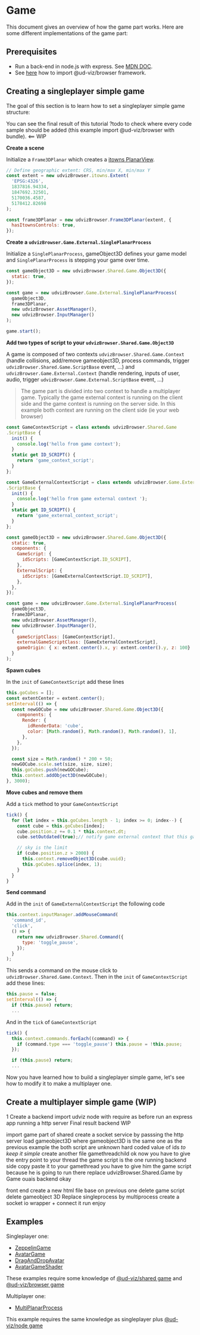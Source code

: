 # Game

This document gives an overview of how the game part works. Here are some different implementations of the game part:

## Prerequisites

- Run a back-end in node.js with express. See [MDN DOC](https://developer.mozilla.org/en-US/docs/Learn/Server-side/Express_Nodejs/Introduction).
- See [here](../../packages/browser/Readme.md#how-to-use-it-in-your-demo) how to import @ud-viz/browser framework.

## Creating a singleplayer simple game 

The goal of this section is to learn how to set a singleplayer simple game structure:

You can see the final result of this tutorial ?todo to check where every code sample should be added (this example import @ud-viz/browser with bundle). <== WIP


**Create a scene**

Initialize a `Frame3DPlanar` which creates a [itowns PlanarView](http://www.itowns-project.org/itowns/docs/#api/View/PlanarView).

```js
// Define geographic extent: CRS, min/max X, min/max Y
const extent = new udvizBrowser.itowns.Extent(
  'EPSG:4326',
  1837816.94334,
  1847692.32501,
  5170036.4587,
  5178412.82698
);

const frame3DPlanar = new udvizBrowser.Frame3DPlanar(extent, {
  hasItownsControls: true,
});

```

**Create a `udvizBrowser.Game.External.SinglePlanarProcess`**

Initialize a `SinglePlanarProcess`, gameObject3D defines your game model and `SinglePlanarProcess` is stepping your game over time.

```js
const gameObject3D = new udvizBrowser.Shared.Game.Object3D({
  static: true,
});

const game = new udvizBrowser.Game.External.SinglePlanarProcess(
  gameObject3D,
  frame3DPlanar,
  new udvizBrowser.AssetManager(),
  new udvizBrowser.InputManager()
);

game.start();
```

**Add two types of script to your `udvizBrowser.Shared.Game.Object3D`**

A game is composed of two contexts `udvizBrowser.Shared.Game.Context` (handle collisions, add/remove gameobject3D, process commands, trigger `udvizBrowser.Shared.Game.ScriptBase` event, ...) and `udvizBrowser.Game.External.Context` (handle rendering, inputs of user, audio, trigger `udvizBrowser.Game.External.ScriptBase` event, ...)

>The game part is divided into two context to handle a multiplayer game. Typically the game external context is running on the client side and the game context is running on the server side. In this example both context are running on the client side (ie your web browser) 

```js
const GameContextScript = class extends udvizBrowser.Shared.Game
.ScriptBase {
  init() {
    console.log('hello from game context');
  }
  static get ID_SCRIPT() {
    return 'game_context_script';
  }
};

const GameExternalContextScript = class extends udvizBrowser.Game.External
.ScriptBase {
  init() {
    console.log('hello from game external context ');
  }
  static get ID_SCRIPT() {
    return 'game_external_context_script';
  }
};

const gameObject3D = new udvizBrowser.Shared.Game.Object3D({
  static: true,
  components: {
    GameScript: {
      idScripts: [GameContextScript.ID_SCRIPT],
    },
    ExternalScript: {
      idScripts: [GameExternalContextScript.ID_SCRIPT],
    },
  },
});

const game = new udvizBrowser.Game.External.SinglePlanarProcess(
  gameObject3D,
  frame3DPlanar,
  new udvizBrowser.AssetManager(),
  new udvizBrowser.InputManager(),
  {
    gameScriptClass: [GameContextScript],
    externalGameScriptClass: [GameExternalContextScript],
    gameOrigin: { x: extent.center().x, y: extent.center().y, z: 100}
  }
);
```

**Spawn cubes**

In the `init` of `GameContextScript` add these lines

```js
this.goCubes = [];
const extentCenter = extent.center();
setInterval(() => {
  const newGOCube = new udvizBrowser.Shared.Game.Object3D({
    components: {
      Render: {
        idRenderData: 'cube',
        color: [Math.random(), Math.random(), Math.random(), 1],
      },
    },
  });

  const size = Math.random() * 200 + 50;
  newGOCube.scale.set(size, size, size);
  this.goCubes.push(newGOCube);
  this.context.addObject3D(newGOCube);
}, 3000);
```

**Move cubes and remove them**

Add a `tick` method to your `GameContextScript`

```js
tick() {
  for (let index = this.goCubes.length - 1; index >= 0; index--) {
    const cube = this.goCubes[index];
    cube.position.z += 0.1 * this.context.dt;
    cube.setOutdated(true);// notify game external context that this gameobject need update 

    // sky is the limit
    if (cube.position.z > 2000) {
      this.context.removeObject3D(cube.uuid);
      this.goCubes.splice(index, 1);
    }
  }
}
```

**Send command**

Add in the `init` of `GameExternalContextScript` the following code

```js
this.context.inputManager.addMouseCommand(
  'command_id',
  'click',
  () => {
    return new udvizBrowser.Shared.Command({
      type: 'toggle_pause',
    });
  }
);
```

This sends a command on the mouse click to `udvizBrowser.Shared.Game.Context`. Then in the `init` of `GameContextScript` add these lines:

```js
this.pause = false;
setInterval(() => {
  if (this.pause) return;
  ...
```

And in the `tick` of `GameContextScript`

```js
tick() {
  this.context.commands.forEach((command) => {
    if (command.type === 'toggle_pause') this.pause = !this.pause;
  });

  if (this.pause) return;
  ...
```

Now you have learned how to build a singleplayer simple game, let's see how to modify it to make a multiplayer one. 


## Create a multiplayer simple game (WIP)

1 Create a backend
import udviz node with require
as before run an express app running a http server
Final result backend WIP

import game part of shared
create a socket service by passsing the http server
load gameobject3D where gameobject3D is the same one as the previous example
the both script are unknown 
hard coded value of ids *to keep it simple*
create another file gamethreadchild
ok now you have to give the entry point to your thread
the game script is the one running backend side copy paste it to your gamethread
you have to give him the game script because he is going to run there
replace udvizBrowser.Shared.Game by Game
ouais backend okay

front end
create a new html file base on previous one
delete game script
delete gameobject 3D
Replace singleprocess by multiprocess
create a socket io wrapper + connect it
run enjoy

## Examples

Singleplayer one: 

* [ZeppelinGame](../../examples/ZeppelinGame.html)
* [AvatarGame](../../examples/AvatarGame.html)
* [DragAndDropAvatar](../../examples/DragAndDropAvatar.html)
* [AvatarGameShader](../../examples/AvatarGameShader.html)

These examples require some knowledge of [@ud-viz/shared game](./ud_viz_shared/shared_game.md) and [@ud-viz/browser game](./ud_viz_browser/browser_game.md)

Multiplayer one:

* [MultiPlanarProcess](../../examples/MultiPlanarProcess.html)

This example requires the same knowledge as singleplayer plus [@ud-viz/node game](./ud_viz_node/node_game.md)
